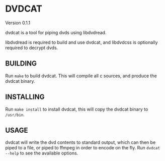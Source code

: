 DVDCAT
======

Version 0.1.1

dvdcat is a tool for piping dvds using libdvdread.

libdvdread is required to build and use dvdcat, and libdvdcss is optionally
required to decrypt dvds.

BUILDING
--------

Run `make` to build dvdcat. This will compile all c sources, and produce the
dvdcat binary.

INSTALLING
----------

Run `make install` to install dvdcat, this will copy the dvdcat binary to
`/usr/bin`.

USAGE
-----

dvdcat will write the dvd contents to standard output, which can then be piped
to a file, or piped to ffmpeg in order to encode on the fly. Run
`dvdcat --help` to see the available options.